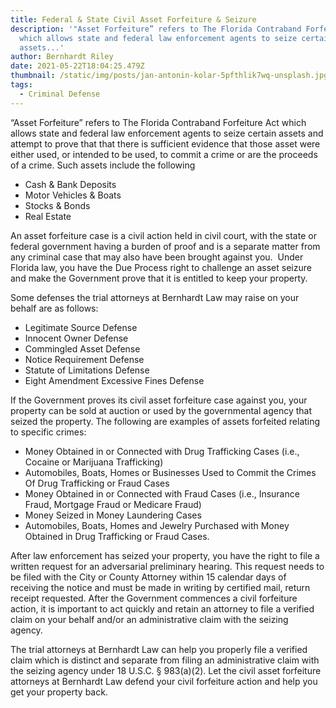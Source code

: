 ```yaml
---
title: Federal & State Civil Asset Forfeiture & Seizure
description: '"Asset Forfeiture” refers to The Florida Contraband Forfeiture Act
  which allows state and federal law enforcement agents to seize certain
  assets...'
author: Bernhardt Riley
date: 2021-05-22T18:04:25.479Z
thumbnail: /static/img/posts/jan-antonin-kolar-5pfthlik7wq-unsplash.jpg
tags:
  - Criminal Defense
---
```

“Asset Forfeiture” refers to The Florida Contraband Forfeiture Act which allows state and federal law enforcement agents to seize certain assets and attempt to prove that that there is sufficient evidence that those asset were either used, or intended to be used, to commit a crime or are the proceeds of a crime. Such assets include the following

* Cash & Bank Deposits
* Motor Vehicles & Boats
* Stocks & Bonds
* Real Estate

An asset forfeiture case is a civil action held in civil court, with the state or federal government having a burden of proof and is a separate matter from any criminal case that may also have been brought against you.  Under Florida law, you have the Due Process right to challenge an asset seizure and make the Government prove that it is entitled to keep your property.

Some defenses the trial attorneys at Bernhardt Law may raise on your behalf are as follows:

* Legitimate Source Defense
* Innocent Owner Defense
* Commingled Asset Defense
* Notice Requirement Defense
* Statute of Limitations Defense
* Eight Amendment Excessive Fines Defense

If the Government proves its civil asset forfeiture case against you, your property can be sold at auction or used by the governmental agency that seized the property. The following are examples of assets forfeited relating to specific crimes:

* Money Obtained in or Connected with Drug Trafficking Cases (i.e., Cocaine or Marijuana Trafficking)
* Automobiles, Boats, Homes or Businesses Used to Commit the Crimes Of Drug Trafficking or Fraud Cases
* Money Obtained in or Connected with Fraud Cases (i.e., Insurance Fraud, Mortgage Fraud or Medicare Fraud)
* Money Seized in Money Laundering Cases
* Automobiles, Boats, Homes and Jewelry Purchased with Money Obtained in Drug Trafficking or Fraud Cases.

After law enforcement has seized your property, you have the right to file a written request for an adversarial preliminary hearing. This request needs to be filed with the City or County Attorney within 15 calendar days of receiving the notice and must be made in writing by certified mail, return receipt requested. After the Government commences a civil forfeiture action, it is important to act quickly and retain an attorney to file a verified claim on your behalf and/or an administrative claim with the seizing agency. 

The trial attorneys at Bernhardt Law can help you properly file a verified claim which is distinct and separate from filing an administrative claim with the seizing agency under 18 U.S.C. § 983(a)(2). Let the civil asset forfeiture attorneys at Bernhardt Law defend your civil forfeiture action and help you get your property back.